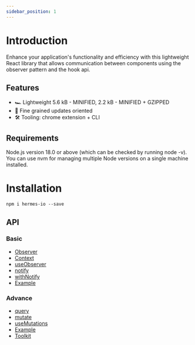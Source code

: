 ```yaml
---
sidebar_position: 1
---
```


# Introduction

Enhance your application's functionality and efficiency with this lightweight React library that allows communication between components using the observer pattern and the hook api.

## Features
- 🏎️ Lightweight 5.6 kB - MINIFIED, 2.2 kB - MINIFIED + GZIPPED
- 🧠 Fine grained updates oriented
- 🛠️ Tooling: chrome extension + CLI

## Requirements
Node.js version 18.0 or above (which can be checked by running node -v). You can use nvm for managing multiple Node versions on a single machine installed.

# Installation
```
npm i hermes-io --save
```

## API 
### Basic 
- [Observer](/docs/api/basic/Observer)
- [Context](/docs/api/basic/Context)
- [useObserver](/docs/api/basic/useObserver)
- [notify](/docs/api/basic/notify)
- [withNotify](/docs/api/basic/withNotify)
- [Example](/docs/api/basic/example)

### Advance
- [query](/docs/api/advance/query)
- [mutate](/docs/api/advance/mutate)
- [useMutations](/docs/api/advance/useMutations)
- [Example](/docs/api/advance/example)
- [Toolkit](/docs/api/advance/toolkit)

